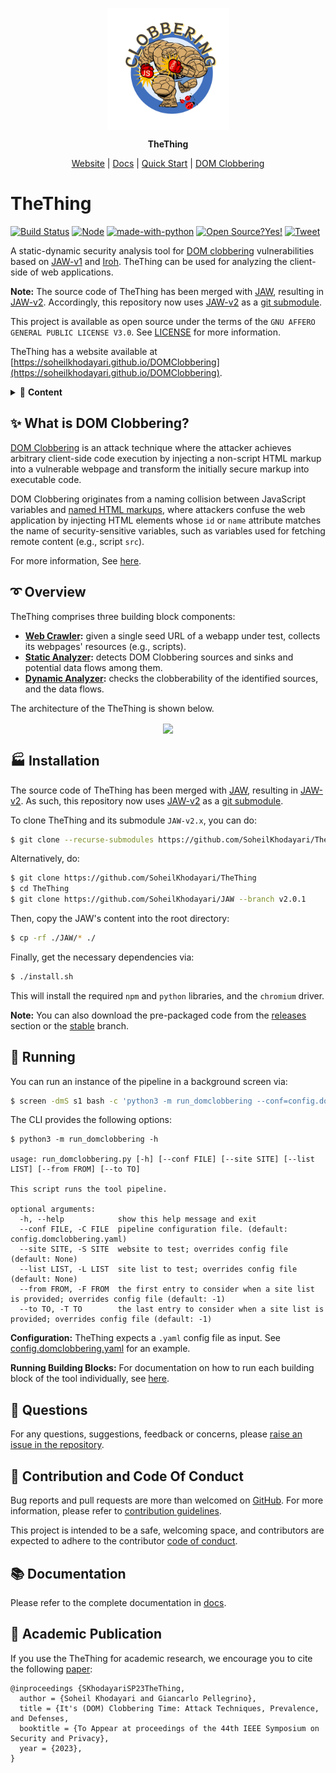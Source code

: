<p align="center">
	<a href="//soheilkhodayari.github.io/JAW/">
		<img align="center" alt="TheThing" src="docs/assets/logo.png" height="195">
	</a>
</p>

<p align="center">
	<span><b> TheThing </b></span>
</p>

<p align="center">
	<a href="https://soheilkhodayari.github.io/DOMClobbering">Website</a> |
	<a href="https://github.com/SoheilKhodayari/TheThing/tree/master/docs">Docs</a> |
	<a href="https://github.com/SoheilKhodayari/TheThing/tree/master/docs/thething.md">Quick Start</a> |
	<a href="https://soheilkhodayari.github.io/DOMClobbering/domc_wiki">DOM Clobbering</a>
</p>


# TheThing


[![Build Status](https://travis-ci.org/boennemann/badges.svg?branch=master)](https://travis-ci.org/boennemann/badges) [![Node](https://img.shields.io/badge/node%40latest-%3E%3D%206.0.0-brightgreen.svg)](https://img.shields.io/badge/node%40latest-%3E%3D%206.0.0-brightgreen.svg) [![made-with-python](https://img.shields.io/badge/Made%20with-Python-1f425f.svg)](https://www.python.org/) [![Open Source?Yes!](https://badgen.net/badge/Open%20Source%20%3F/Yes%21/blue?icon=github)](https://github.com/Naereen/badges/) [![Tweet](https://img.shields.io/twitter/url/http/shields.io.svg?style=social)](https://twitter.com/intent/tweet?text=Find%20DOM%20Clobbering%20vulnerabilities%20with%20TheThing&url=https://github.com/SoheilKhodayari/TheThing)


A static-dynamic security analysis tool for [DOM clobbering](https://portswigger.net/web-security/dom-based/dom-clobbering) vulnerabilities based on [JAW-v1](https://github.com/SoheilKhodayari/JAW/releases/tag/v1.1.5) and [Iroh](https://github.com/maierfelix/Iroh). TheThing can be used for analyzing the client-side of web applications.

**Note:** The source code of TheThing has been merged with [JAW](https://soheilkhodayari.github.io/JAW/), resulting in [JAW-v2](https://github.com/SoheilKhodayari/JAW/releases/tag/v2.0.1). Accordingly, this repository now uses [JAW-v2](https://github.com/SoheilKhodayari/JAW/releases/tag/v2.0.1) as a [git submodule](https://git-scm.com/book/en/v2/Git-Tools-Submodules).

This project is available as open source under the terms of the `GNU AFFERO GENERAL PUBLIC LICENSE V3.0`. See [LICENSE](LICENSE) for more information.

TheThing has a website available at [https://soheilkhodayari.github.io/DOMClobbering](https://soheilkhodayari.github.io/DOMClobbering). 


<details>
<summary>📓 <b>Content</b></summary>

## Table of Contents

- [DOM Clobbering](#-dom-clobbering)
	- [Techniques](https://github.com/SoheilKhodayari/TheThing/tree/master/docs/dom-clobbering/dom-clobbering.md)
- [Overview of TheThing](#-overview)
	- [Crawler](https://github.com/SoheilKhodayari/JAW/tree/master/crawler)
	- [Static Analysis](https://github.com/SoheilKhodayari/JAW/tree/master/analyses/domclobbering)
	- [Dynamic Analysis](https://github.com/SoheilKhodayari/JAW/tree/master/dynamic)
- [Installation](#-installation)
- [Running](#-running)
- [Further Documentation](#-documentation)
	- [Building Blocks](https://github.com/SoheilKhodayari/TheThing/tree/master/docs/thething.md)
	- [Crawling](https://github.com/SoheilKhodayari/TheThing/tree/master/docs/crawling/crawlers.md)
	- [Static Analysis](https://github.com/SoheilKhodayari/TheThing/tree/master/docs/thething.md#static-analyzer)
	- [Syntax Tree](https://github.com/SoheilKhodayari/TheThing/tree/master/docs/hpg/syntax-tree.md)
	- [Property Graph Nodes](https://github.com/SoheilKhodayari/TheThing/tree/master/docs/hpg/hpg-nodes.md)
	- [Property Edges](https://github.com/SoheilKhodayari/TheThing/tree/master/docs/hpg/hpg-edges.md)
	- [Property Graph Querying](https://github.com/SoheilKhodayari/TheThing/tree/master/docs/hpg/hpg-querying.md)
	- [Neo4j Docker](https://github.com/SoheilKhodayari/TheThing/tree/master/docs/thething/neo4j/neo4j-docker.md)
	- [Dynamic Analysis](https://github.com/SoheilKhodayari/TheThing/tree/master/docs/thething.md#dynamic-analyzer)
- [Contribution and Code of Conduct](#-contribution-and-code-of-conduct)
- [Academic Publication](#-academic-publication)

</details>



## ✨ What is DOM Clobbering? 


[DOM Clobbering](https://portswigger.net/web-security/dom-based/dom-clobbering) is an attack technique where the attacker achieves arbitrary client-side code execution by injecting a non-script HTML markup into a vulnerable webpage and transform the initially secure markup into executable code. 

DOM Clobbering originates from a naming collision between JavaScript variables and [named HTML markups](https://html.spec.whatwg.org/multipage/window-object.html#named-access-on-the-window-object), where attackers confuse the web application by injecting HTML elements whose `id` or `name` attribute matches the name of security-sensitive variables, such as variables used for fetching remote content (e.g., script `src`). 

For more information, See [here](https://soheilkhodayari.github.io/DOMClobbering/domc_wiki).


## ➰ Overview 

TheThing comprises three building block components: 

- **[Web Crawler](https://github.com/SoheilKhodayari/JAW/tree/master/crawler):** given a single seed URL of a webapp under test, collects its webpages' resources (e.g., scripts).
- **[Static Analyzer](https://github.com/SoheilKhodayari/JAW/tree/master/analyses/domclobbering):** detects DOM Clobbering sources and sinks and potential data flows among them.
- **[Dynamic Analyzer](https://github.com/SoheilKhodayari/JAW/tree/master/dynamic):** checks the clobberability of the identified sources, and the data flows. 


The architecture of the TheThing is shown below.

<p align="center">
  <img align="center" width="900" src="https://github.com/SoheilKhodayari/TheThing/blob/master/docs/assets/architecture.png?raw=true">
</p>



## 🏭 Installation

The source code of TheThing has been merged with [JAW](https://soheilkhodayari.github.io/JAW/), resulting in [JAW-v2](https://github.com/SoheilKhodayari/JAW/releases/tag/v2.0.1). As such, this repository now uses [JAW-v2](https://github.com/SoheilKhodayari/JAW/releases/tag/v2.0.1) as a [git submodule](https://git-scm.com/book/en/v2/Git-Tools-Submodules).


To clone TheThing and its submodule `JAW-v2.x`, you can do:
```bash
$ git clone --recurse-submodules https://github.com/SoheilKhodayari/TheThing
```

Alternatively, do:
```bash
$ git clone https://github.com/SoheilKhodayari/TheThing
$ cd TheThing
$ git clone https://github.com/SoheilKhodayari/JAW --branch v2.0.1  
```

Then, copy the JAW's content into the root directory:
```bash
$ cp -rf ./JAW/* ./
```

Finally, get the necessary dependencies via:
```bash
$ ./install.sh
```

This will install the required `npm` and `python` libraries, and the `chromium` driver.


**Note:** You can also download the pre-packaged code from the [releases](https://github.com/SoheilKhodayari/TheThing/releases/tag/v1.0.0) section or the [stable](https://github.com/SoheilKhodayari/TheThing/tree/stable) branch.



## 🚀 Running


You can run an instance of the pipeline in a background screen via: 
```bash
$ screen -dmS s1 bash -c 'python3 -m run_domclobbering --conf=config.domclobbering.yaml; exec sh'
```

The CLI provides the following options:

```
$ python3 -m run_domclobbering -h

usage: run_domclobbering.py [-h] [--conf FILE] [--site SITE] [--list LIST] [--from FROM] [--to TO]

This script runs the tool pipeline.

optional arguments:
  -h, --help            show this help message and exit
  --conf FILE, -C FILE  pipeline configuration file. (default: config.domclobbering.yaml)
  --site SITE, -S SITE  website to test; overrides config file (default: None)
  --list LIST, -L LIST  site list to test; overrides config file (default: None)
  --from FROM, -F FROM  the first entry to consider when a site list is provided; overrides config file (default: -1)
  --to TO, -T TO        the last entry to consider when a site list is provided; overrides config file (default: -1)

```


**Configuration:** TheThing expects a `.yaml` config file as input. See [config.domclobbering.yaml](https://github.com/SoheilKhodayari/TheThing/blob/master/config.domclobbering.yaml) for an example.


**Running Building Blocks:** For documentation on how to run each building block of the tool individually, see [here](https://github.com/SoheilKhodayari/TheThing/tree/master/docs/thething.md). 


## 🙋 Questions

For any questions, suggestions, feedback or concerns, please [raise an issue in the repository](https://github.com/SoheilKhodayari/TheThing/issues). 


## 🎃 Contribution and Code Of Conduct

Bug reports and pull requests are more than welcomed on [GitHub](/pulls). For more information, please refer to [contribution guidelines](https://github.com/SoheilKhodayari/TheThing/blob/master/docs/contributions.md). 

This project is intended to be a safe, welcoming space, and contributors are expected to adhere to the contributor [code of conduct](https://github.com/SoheilKhodayari/TheThing/blob/master/CODE_OF_CONDUCT.md). 


## 📚 Documentation

Please refer to the complete documentation in [docs](https://github.com/SoheilKhodayari/TheThing/tree/master/docs).


## 📝 Academic Publication

If you use the TheThing for academic research, we encourage you to cite the following [paper](https://soheilkhodayari.github.io/papers/sp23_domclob.pdf):

```
@inproceedings {SKhodayariSP23TheThing,
  author = {Soheil Khodayari and Giancarlo Pellegrino},
  title = {It's (DOM) Clobbering Time: Attack Techniques, Prevalence, and Defenses,
  booktitle = {To Appear at proceedings of the 44th IEEE Symposium on Security and Privacy},
  year = {2023},
}
```



